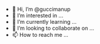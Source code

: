 - 👋 Hi, I’m @guccimanup
- 👀 I’m interested in ...
- 🌱 I’m currently learning ...
- 💞️ I’m looking to collaborate on ...
- 📫 How to reach me ...

<!---
guccimanup/guccimanup is a ✨ special ✨ repository because its `README.md` (this file) appears on your GitHub profile.
You can click the Preview link to take a look at your changes.
--->
